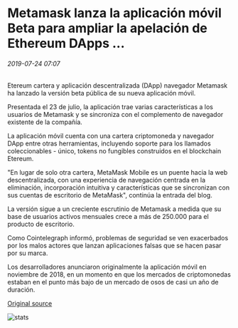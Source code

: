 # Metamask lanza la aplicación móvil Beta para ampliar la apelación de Ethereum DApps ...

###### 2019-07-24 07:07

Etereum cartera y aplicación descentralizada (DApp) navegador Metamask ha lanzado la versión beta pública de su nueva aplicación móvil.

Presentada el 23 de julio, la aplicación trae varias características a los usuarios de Metamask y se sincroniza con el complemento de navegador existente de la compañía.

La aplicación móvil cuenta con una cartera criptomoneda y navegador DApp entre otras herramientas, incluyendo soporte para los llamados coleccionables - único, tokens no fungibles construidos en el blockchain Etereum.

"En lugar de solo otra cartera, MetaMask Mobile es un puente hacia la web descentralizada, con una experiencia de navegación centrada en la eliminación, incorporación intuitiva y características que se sincronizan con sus cuentas de escritorio de MetaMask", continúa la entrada del blog.

La versión sigue a un creciente escrutinio de Metamask a medida que su base de usuarios activos mensuales crece a más de 250.000 para el producto de escritorio.

Como Cointelegraph informó, problemas de seguridad se ven exacerbados por los malos actores que lanzan aplicaciones falsas que se hacen pasar por su marca.

Los desarrolladores anunciaron originalmente la aplicación móvil en noviembre de 2018, en un momento en que los mercados de criptomonedas estaban en el punto más bajo de un mercado de osos de casi un año de duración.

[Original source](https://cointelegraph.com/news/metamask-launches-mobile-app-beta-to-broaden-appeal-of-ethereum-dapps)

![stats](https://c.statcounter.com/11760860/0/a89fa40b/1/ "stats")